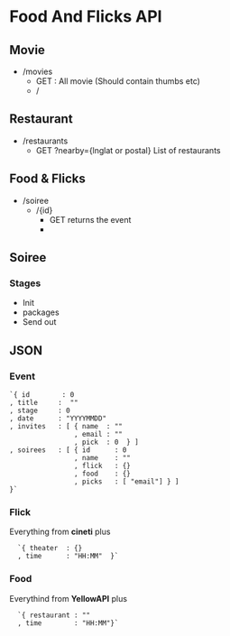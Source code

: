 Food And Flicks API
=====================================

Movie
-----

*   /movies
    * GET : All movie (Should contain thumbs etc)
    * / 


Restaurant
----------

* /restaurants
    * GET ?nearby={lnglat or postal} List of restaurants
    

Food & Flicks
-------------

* /soiree
    * /{id} 
        * GET returns the event
        *
        
        
        
        
Soiree
-----

### Stages ###

* Init   
* packages
* Send out


JSON
------

### Event

    `{ id        : 0
    , title     :  ""
    , stage     : 0
    , date      : "YYYYMMDD"
    , invites   : [ { name  : "" 
                    , email : "" 
                    , pick  : 0  } ]
    , soirees   : [ { id      : 0
                    , name    : ""
                    , flick   : {} 
                    , food    : {}
                    , picks   : [ "email"] } ]  
    }`     

    
### Flick

Everything from **cineti** plus

      `{ theater  : {}
      , time      : "HH:MM"  }`

### Food

Everythind from **YellowAPI** plus
 
      `{ restaurant : ""
      , time        : "HH:MM"}`
